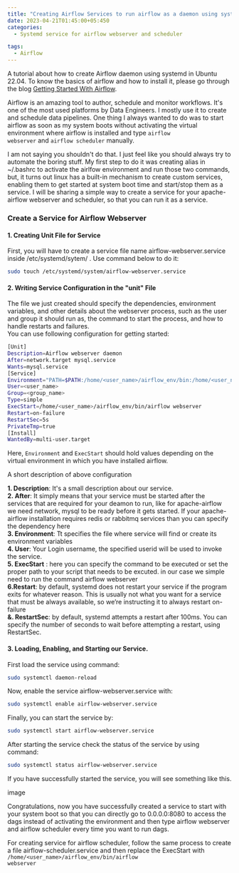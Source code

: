 ```yaml
---
title: "Creating Airflow Services to run airflow as a daemon using systemd in Ubuntu"
date: 2023-04-21T01:45:00+05:450
categories:
  - Systemd service for airflow webserver and scheduler

tags:
  - Airflow
---
```



A tutorial about how to create Airflow daemon using systemd in Ubuntu 22.04. To know the basics of airflow and how to install it, please go through the blog <a href = 'https://visaalpathak.github.io/getting-started-with-apache-airflow/'>Getting Started With Airflow</a>.

Airflow is an amazing tool to author, schedule and monitor workflows. It's one of the most used platforms by Data Engineers. I mostly use it to create and schedule data pipelines. One thing I always wanted to do was to start airflow as soon as my system boots without activating the virtual environment where airflow is installed and type <code>airflow webserver</code> and <code>airflow scheduler</code> manually.

 I am not saying you shouldn't do that. I just feel like you should always try to automate the boring stuff. My first step to do it was creating alias in ~/.bashrc to activate the airlfow environment and run those two commands, but, it turns out linux has a built-in mechanism to create custom services, enabling them to get started at system boot time and start/stop them as a service. I will be sharing a simple way to create a service for your apache-airflow webserver and scheduler, so that you can run it as a service.

 ### Create a Service for Airflow Webserver

#### 1. Creating Unit File for Service 
 First, you will have to create a service file name airflow-webserver.service inside /etc/systemd/sytem/ . Use command below to do it:
 ```bash
 sudo touch /etc/systemd/system/airflow-webserver.service
 ```

 #### 2. Writing Service Configuration in the "unit" File

 The file we just created should specify the dependencies, environment variables, and other details about the webserver process, such as the user and group it should run as, the command to start the process, and how to handle restarts and failures.
<br>You can use following configuration for getting started:
```bash
[Unit]
Description=Airflow webserver daemon
After=network.target mysql.service
Wants=mysql.service
[Service]
Environment="PATH=$PATH:/home/<user_name>/airflow_env/bin:/home/<user_name>/airflow/"
User=<user_name>
Group=<group_name>
Type=simple
ExecStart=/home/<user_name>/airflow_env/bin/airflow webserver
Restart=on-failure
RestartSec=5s
PrivateTmp=true
[Install]
WantedBy=multi-user.target
```
Here, <code>Environment</code> and <code>ExecStart</code> should hold values depending on the virtual environment in which you have installed airflow.<br>

A short description of above configuration


**1. Description**: It's a small description about our service.<br>
**2. After**: It simply means that your service must be started after the services that are required for your deamon to run, like for apache-airflow we need network, mysql to be ready before it gets started. If your apache-airflow installation requires redis or rabbitmq services than you can specify the dependency here<br>
**3. Environment**: Tt specifies the file where service will find or create its environment variables<br>
**4. User**: Your Login username, the specified userid will be used to invoke the service.<br>
**5. ExecStart** : here you can specify the command to be executed or set the proper path to your script that needs to be excuted. in our case we simple need to run the command airflow webserver<br>
**6.Restart**: by default, systemd does not restart your service if the program exits for whatever reason. This is usually not what you want for a service that must be always available, so we’re instructing it to always restart on-failure<br>
**&. RestartSec**: by default, systemd attempts a restart after 100ms. You can specify the number of seconds to wait before attempting a restart, using RestartSec.


#### 3. Loading, Enabling, and Starting our Service.

First load the service using command:
```bash
sudo systemctl daemon-reload
```

Now, enable the service airflow-webserver.service with:
```bash
sudo systemctl enable airflow-webserver.service
```

Finally, you can start the service by:
 ```bash
sudo systemctl start airflow-webserver.service
```

After starting the service check the status of the service by using command:

```bash
sudo systemctl status airflow-webserver.service
```
If you have successfully started the service, you will see something like this.<br>

[]()image


Congratulations, now you have successfully created a service to start with your system boot so that you can directly go to 0.0.0.0:8080 to access the dags instead of activating the environment and then type airflow webserver and airflow scheduler every time you want to run dags.<br>

For creating service for airflow scheduler, follow the same process to create a file airflow-scheduler.service and then replace the ExecStart with <code>/home/<user_name>/airflow_env/bin/airflow webserver</code>

